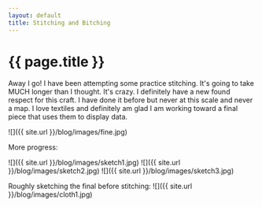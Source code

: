 ```yaml
---
layout: default
title: Stitching and Bitching
---
```


{{ page.title }}
================

<p class="meta">

Away I go! I have been attempting some practice stitching. It's going to take MUCH longer than I thought. It's crazy. I definitely have a new found respect for this craft. I have done it before but never at this scale and never a map. I love textiles and definitely am glad I am working toward a final piece that uses them to display data. 

![]({{ site.url }}/blog/images/fine.jpg)

More progress:

![]({{ site.url }}/blog/images/sketch1.jpg)
![]({{ site.url }}/blog/images/sketch2.jpg)
![]({{ site.url }}/blog/images/sketch3.jpg)

Roughly sketching the final before stitching:
![]({{ site.url }}/blog/images/cloth1.jpg)
